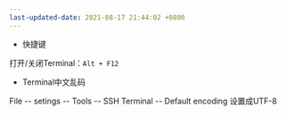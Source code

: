 ```yaml
---
last-updated-date: 2021-08-17 21:44:02 +0800
---
```


- 快捷键

打开/关闭Terminal：`Alt + F12`

- Terminal中文乱码

File -- setings -- Tools -- SSH Terminal -- Default encoding  设置成UTF-8